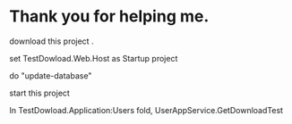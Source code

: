 # Thank you for helping me.


download this project .

set TestDowload.Web.Host as Startup project

do "update-database"

start this project 

In TestDowload.Application:Users fold, UserAppService.GetDownloadTest 